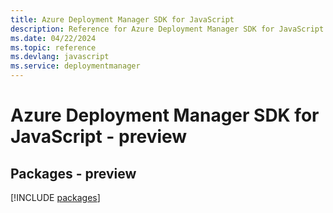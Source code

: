 ```yaml
---
title: Azure Deployment Manager SDK for JavaScript
description: Reference for Azure Deployment Manager SDK for JavaScript
ms.date: 04/22/2024
ms.topic: reference
ms.devlang: javascript
ms.service: deploymentmanager
---
```

# Azure Deployment Manager SDK for JavaScript - preview
## Packages - preview
[!INCLUDE [packages](deployment-manager-index.md)]